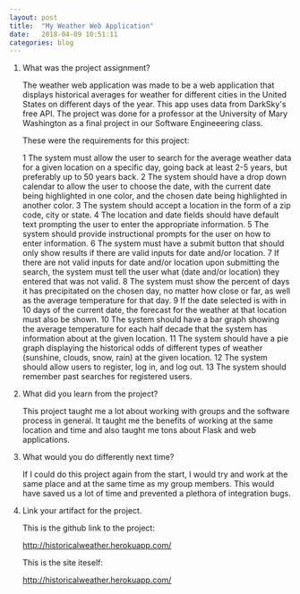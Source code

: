 ```yaml
---
layout: post
title:  "My Weather Web Application"
date:   2018-04-09 10:51:11
categories: blog
---
```


1)	What was the project assignment? 
    
    The weather web application was made to be a web application that displays historical averages for weather for different cities in the United States on different days of the year. This app uses data from DarkSky's free API. The project was done for a professor at the University of Mary Washington as a final project in our Software Engineeering class. 
    
    These were the requirements for this project:
    
    1  The system must allow the user to search for the average weather data for a given location on a specific day, going back at least 2-5 years, but preferably up to 50 years back.
    2  The system should have a drop down calendar to allow the user to choose the date, with the current date being highlighted in one color, and the chosen date being highlighted in another color.
    3  The system should accept a location in the form of a zip code, city or state.
    4  The location and date fields should have default text prompting the user to enter the appropriate information.
    5  The system should provide instructional prompts for the user on how to enter information.
    6  The system must have a submit button that should only show results if there are valid inputs for date and/or location.
    7  If there are not valid inputs for date and/or location upon submitting the search, the system must tell the user what (date and/or location) they entered that was not valid.
    8  The system must show the percent of days it has precipitated on the chosen day, no matter how close or far, as well as the average temperature for that day.
    9  If the date selected is with in 10 days of the current date, the forecast for the weather at that location must also be shown.
    10  The system should have a bar graph showing the average temperature for each half decade that the system has information about at the given location.
    11  The system should have a pie graph displaying the historical odds of different types of weather (sunshine, clouds, snow, rain) at the given location.
    12  The system should allow users to register, log in, and log out.
    13  The system should remember past searches for registered users.

2)	What did you learn from the project? 
    
    This project taught me a lot about working with groups and the software process in general. It taught me the benefits of working at the same location and time and also taught me tons about Flask and web applications.
    
3)	What would you do differently next time? 
    
    If I could do this project again from the start, I would try and work at the same place and at the same time as my group members. This would have saved us a lot of time and prevented a plethora of integration bugs.
    
4)	Link your artifact for the project.
    
    This is the github link to the project: 
    
    http://historicalweather.herokuapp.com/
    
    This is the site iteself:
    
    http://historicalweather.herokuapp.com/

